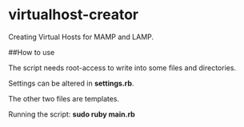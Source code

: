 virtualhost-creator
===================

Creating Virtual Hosts for MAMP and LAMP.

##How to use

The script needs root-access to write into some files and directories.

Settings can be altered in __settings.rb__.

The other two files are templates.

Running the script: __sudo ruby main.rb__
